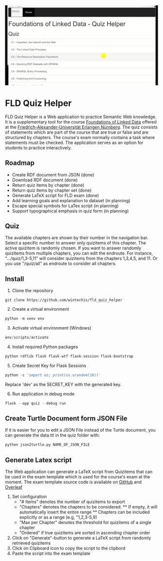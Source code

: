 ![Example](./quiz-helper.gif)

# FLD Quiz Helper

FLD Quiz Helper is a Web application to practice Semantic Web knowledge. It is a supplementary tool for the course [Foundations of Linked Data](https://www.ti.rw.fau.de/courses/foundations-of-linked-data/) offered at the [Friedrich-Alexander-Universität Erlangen Nürnberg](https://www.fau.de). The quiz consists of statements which are part of the course that are true or false and are structured by chapters. The course's exam normally contains a task where statements must be checked. The application serves as an option for students to practice interactively.

## Roadmap
* Create RDF document from JSON (done)
* Download RDF document (done)
* Return quiz items by chapter (done)
* Return quiz items by chapter set (done)
* Generate LaTeX script for FLD exam (done)
* Add learning goals and explanation to dataset (in planning)
* Escape special symbols for LaTex script (in planning)
* Support typographical emphasis in quiz form (in planning)

## Quiz
The available chapters are shown by their number in the navigation bar. Select a specific number to answer only quizitems of this chapter. The active quizitem is randomly chosen.
If you want to answer randomly quizitems from multiple chapters, you can edit the endroute. For instance, ".../quiz/1,3-5,11" will consider quizitems from the chapters 1,3,4,5, and 11. Or you use "/quiz/all" as endroute to consider all chapters.


## Install

1. Clone the repository
```
git clone https://github.com/wintechis/fld_quiz_helper
```

2. Create a virtual environment
```python
python -m venv env
```

3. Activate virtual environment (Windows)
```python
env/scripts/activate
```

4. Install required Python packages
```python
python rdflib flask flask-wtf flask-session flask-bootstrap
```

5. Create Secret Key for Flask Sessions
```python
python -c 'import os; print(os.urandom(16))'
```
Replace 'dev' as the SECRET_KEY with the generated key.

6. Run application in debug mode
```python
flask --app quiz --debug run
```

## Create Turtle Document form JSON File
If it is easier for you to edit a JSON File instead of the Turtle document, you can generate the data.ttl in the quiz folder with:
```python
python json2turtle.py NAME_OF_JSON_FILE
``` 

## Generate Latex script
The Web application can generate a LaTeX script from Quizitems that can be used in the exam template which is used for the course's exam at the moment. The exam template source code is available on [GitHub](https://github.com/wintechis/LaTeX-Exam-Template) and [Overleaf](https://www.overleaf.com/latex/templates/exam-template/tvmcvkrhgqzx)

1. Set configuration
   * "# Items" denotes the number of quizitems to export
   * "Chapters" denotes the chapters to be considered.
   ** If empty, it will automatically insert the entire range
   ** Chapters can be included explicitly or as a range (e.g, "1,2,3-5,9)
   * "Max per Chapter" denotes the threshold for quizitems of a single chapter
   * "Ordered" if true quizitems are sorted in ascending chapter order
2. Click on "Generate"-button to generate a LaTeX script from randomly retrieved quizitems
3. Click on Clipboard icon to copy the script to the clipbord
4. Paste the script into the exam template
